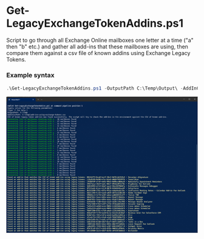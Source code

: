 # Get-LegacyExchangeTokenAddins.ps1
Script to go through all Exchange Online mailboxes one letter at a time ("a" then "b" etc.) and gather all add-ins that these mailboxes are using, then compare them against a csv file of known addins using Exchange Legacy Tokens.

### Example syntax
```powershell
.\Get-LegacyExchangeTokenAddins.ps1 -OutputPath C:\Temp\Output\ -AddInCsvPath C:\Temp\Output\add-ins-using-exchange-tokens.csv
```


![Image of a successful output](Images/SuccessOutput.png)
